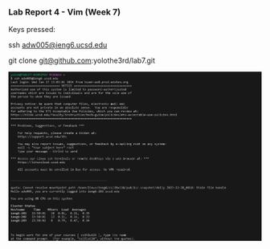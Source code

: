 ### Lab Report 4 - Vim (Week 7)

Keys pressed:

ssh adw005@ieng6.ucsd.edu <enter>

git clone git@github.com:yolothe3rd/lab7.git <enter>


![Image](step1.jpg)
